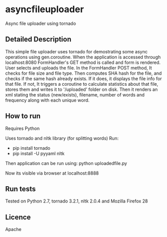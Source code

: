 # asyncfileuploader
Async file uploader using tornado

## Detailed Description
This simple file uploader uses tornado for demostrating some async operations using gen.coroutine. When the application is accessed through localhost:8080 FormHandler's GET method is called and form is rendered. User selects and uploads the file. In the FormHandler POST method, It checks for file size and file type. Then computes SHA hash for the file, and checks if the same hash already exists. If it does, it displays the file info for that file. If not, It triggers a coroutine to calculate statistics about that file, stores them and writes it to '/uploaded' folder on disk. Then it renders an xml stating the status (new/exists), filename, number of words and frequency along with each unique word.

## How to run
Requires Python

Uses tornado and nltk library (for splitting words)
Run:
- pip install tornado
- pip install -U pyyaml nltk

Then application can be run using:
python uploadedfile.py

Now its visible via browser at localhost:8888

## Run tests
Tested on Python 2.7, tornado 3.2.1, nltk 2.0.4 and Mozilla Firefox 28

## Licence
Apache
